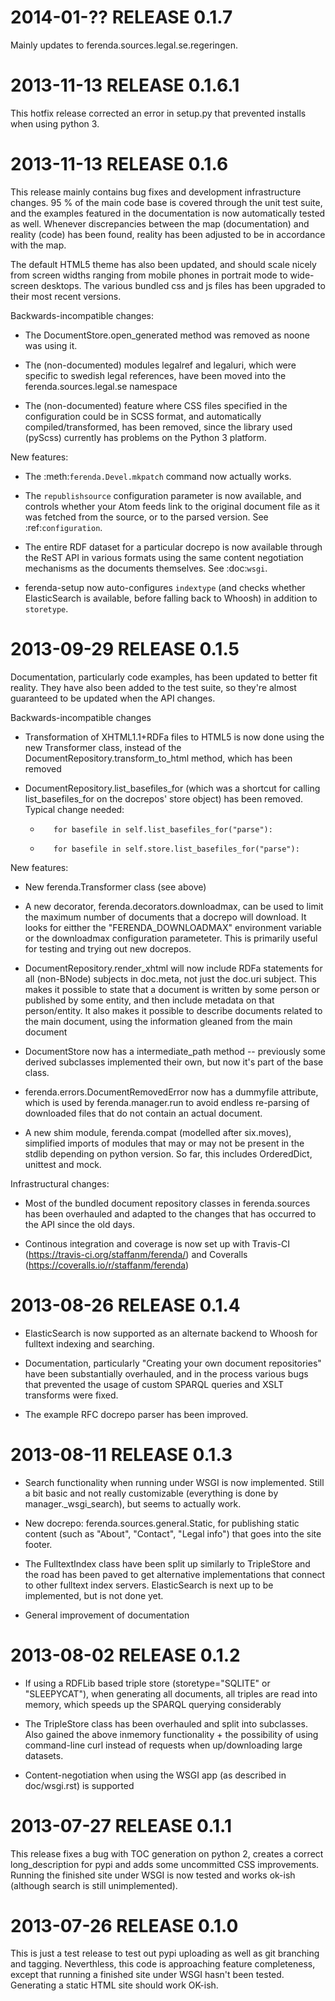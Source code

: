 2014-01-?? RELEASE 0.1.7
========================

Mainly updates to ferenda.sources.legal.se.regeringen.

2013-11-13 RELEASE 0.1.6.1
==========================

This hotfix release corrected an error in setup.py that prevented
installs when using python 3.

2013-11-13 RELEASE 0.1.6
========================

This release mainly contains bug fixes and development infrastructure
changes. 95 % of the main code base is covered through the unit test
suite, and the examples featured in the documentation is now
automatically tested as well. Whenever discrepancies between the map
(documentation) and reality (code) has been found, reality has been
adjusted to be in accordance with the map.

The default HTML5 theme has also been updated, and should scale nicely
from screen widths ranging from mobile phones in portrait mode to
wide-screen desktops. The various bundled css and js files has been
upgraded to their most recent versions.

Backwards-incompatible changes:

* The DocumentStore.open_generated method was removed as noone was
  using it.
  
* The (non-documented) modules legalref and legaluri, which were
  specific to swedish legal references, have been moved into the
  ferenda.sources.legal.se namespace
  
* The (non-documented) feature where CSS files specified in the
  configuration could be in SCSS format, and automatically
  compiled/transformed, has been removed, since the library used
  (pyScss) currently has problems on the Python 3 platform.

New features:

* The :meth:`ferenda.Devel.mkpatch` command now actually works.

* The `republishsource` configuration parameter is now available, and
  controls whether your Atom feeds link to the original document file
  as it was fetched from the source, or to the parsed version. See
  :ref:`configuration`.
  
* The entire RDF dataset for a particular docrepo is now available
  through the ReST API in various formats using the same content
  negotiation mechanisms as the documents themselves. See :doc:`wsgi`.
  
* ferenda-setup now auto-configures ``indextype`` (and checks whether
  ElasticSearch is available, before falling back to Whoosh) in
  addition to ``storetype``.


2013-09-29 RELEASE 0.1.5
========================

Documentation, particularly code examples, has been updated to better
fit reality. They have also been added to the test suite, so they're
almost guaranteed to be updated when the API changes.

Backwards-incompatible changes

* Transformation of XHTML1.1+RDFa files to HTML5 is now done
  using the new Transformer class, instead of the
  DocumentRepository.transform_to_html method, which has been removed

* DocumentRepository.list_basefiles_for (which was a shortcut for
  calling list_basefiles_for on the docrepos' store object) has been
  removed. Typical change needed:

  -        for basefile in self.list_basefiles_for("parse"):
  +        for basefile in self.store.list_basefiles_for("parse"):

New features:

* New ferenda.Transformer class (see above)

* A new decorator, ferenda.decorators.downloadmax, can be used to
  limit the maximum number of documents that a docrepo will
  download. It looks for eitther the "FERENDA_DOWNLOADMAX" environment
  variable or the downloadmax configuration parameteter. This is
  primarily useful for testing and trying out new docrepos.

* DocumentRepository.render_xhtml will now include RDFa statements for
  all (non-BNode) subjects in doc.meta, not just the doc.uri
  subject. This makes it possible to state that a document is written
  by some person or published by some entity, and then include
  metadata on that person/entity. It also makes it possible to
  describe documents related to the main document, using the
  information gleaned from the main document

* DocumentStore now has a intermediate_path method -- previously some
  derived subclasses implemented their own, but now it's part of the
  base class.

* ferenda.errors.DocumentRemovedError now has a dummyfile attribute,
  which is used by ferenda.manager.run to avoid endless re-parsing of
  downloaded files that do not contain an actual document.

* A new shim module, ferenda.compat (modelled after six.moves),
  simplified imports of modules that may or may not be present in the
  stdlib depending on python version. So far, this includes
  OrderedDict, unittest and mock.

Infrastructural changes:

* Most of the bundled document repository classes in ferenda.sources
  has been overhauled and adapted to the changes that has occurred to
  the API since the old days.

* Continous integration and coverage is now set up with Travis-CI
  (https://travis-ci.org/staffanm/ferenda/) and Coveralls
  (https://coveralls.io/r/staffanm/ferenda)


2013-08-26 RELEASE 0.1.4
========================

* ElasticSearch is now supported as an alternate backend to Whoosh for
  fulltext indexing and searching.

* Documentation, particularly "Creating your own document
  repositories" have been substantially overhauled, and in the process
  various bugs that prevented the usage of custom SPARQL queries and
  XSLT transforms were fixed.

* The example RFC docrepo parser has been improved.


2013-08-11 RELEASE 0.1.3
========================

* Search functionality when running under WSGI is now
  implemented. Still a bit basic and not really customizable
  (everything is done by manager._wsgi_search), but seems to actually
  work.

* New docrepo: ferenda.sources.general.Static, for publishing static
  content (such as "About", "Contact", "Legal info") that goes into
  the site footer.

* The FulltextIndex class have been split up similarly to TripleStore
  and the road has been paved to get alternative implementations that
  connect to other fulltext index servers. ElasticSearch is next up to
  be implemented, but is not done yet.
  
* General improvement of documentation

2013-08-02 RELEASE 0.1.2
========================

* If using a RDFLib based triple store (storetype="SQLITE" or
  "SLEEPYCAT"), when generating all documents, all triples are read
  into memory, which speeds up the SPARQL querying considerably

* The TripleStore class has been overhauled and split into
  subclasses. Also gained the above inmemory functionality + the
  possibility of using command-line curl instead of requests when
  up/downloading large datasets.

* Content-negotiation when using the WSGI app (as described in
  doc/wsgi.rst) is supported

2013-07-27 RELEASE 0.1.1
========================

This release fixes a bug with TOC generation on python 2, creates a
correct long_description for pypi and adds some uncommitted CSS
improvements. Running the finished site under WSGI is now tested and
works ok-ish (although search is still unimplemented).

2013-07-26 RELEASE 0.1.0
========================

This is just a test release to test out pypi uploading as well as git
branching and tagging. Neverthless, this code is approaching feature
completeness, except that running a finished site under WSGI hasn't
been tested. Generating a static HTML site should work OK-ish.

